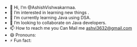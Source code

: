- 👋 Hi, I’m @AshishVishwakarmaa.
- 👀 I’m interested in learning new things .
- 🌱 I’m currently learning Java using DSA.
- 💞️ I’m looking to collaborate on Java developers.
- 📫 How to reach me you Can Mail me ashvi3632@gmail.com
- 😄 Pronouns: 
- ⚡ Fun fact: 

<!---
AshishVishwakarmaa/AshishVishwakarmaa is a ✨ special ✨ repository because its `README.md` (this file) appears on your GitHub profile.
You can click the Preview link to take a look at your changes.
--->
